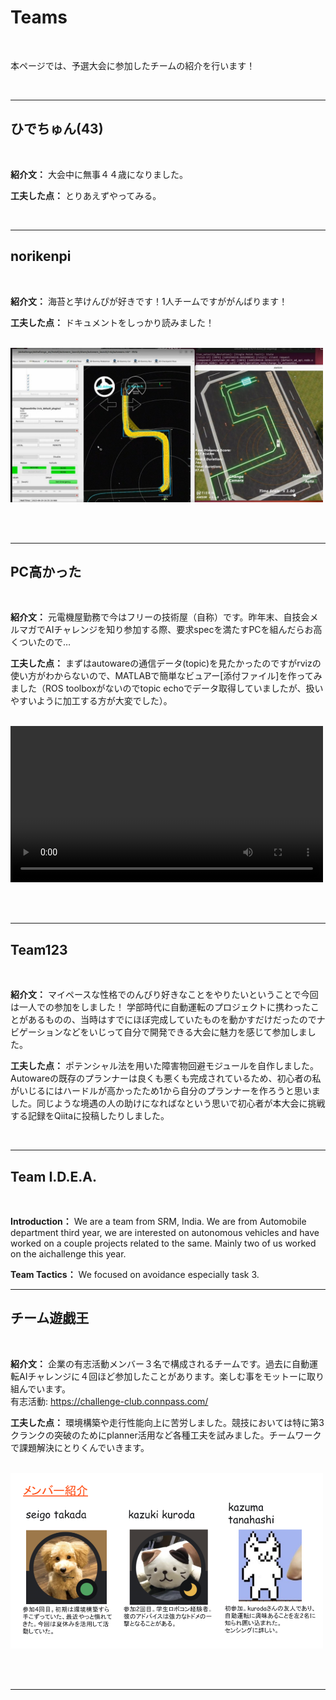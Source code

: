 # Teams

<br>

本ページでは、予選大会に参加したチームの紹介を行います！

<br>

---

## ひでちゅん(43)

<br>

**紹介文：** 大会中に無事４４歳になりました。

**工夫した点：** とりあえずやってみる。

<br>

---

## norikenpi

<br>

**紹介文：** 海苔と芋けんぴが好きです！1人チームですががんばります！

**工夫した点：** ドキュメントをしっかり読みました！

<br>

<img src="../images/teams/photo1.jpg" alt="Team Photo" width="500px">

<br><br>

---

## PC高かった

<br>

**紹介文：** 元電機屋勤務で今はフリーの技術屋（自称）です。昨年末、自技会メルマガでAIチャレンジを知り参加する際、要求specを満たすPCを組んだらお高くついたので… 

**工夫した点：** まずはautowareの通信データ(topic)を見たかったのですがrvizの使い方がわからないので、MATLABで簡単なビュアー[添付ファイル]を作ってみました（ROS toolboxがないのでtopic echoでデータ取得していましたが、扱いやすいように加工する方が大変でした）。

<br>

<video width="500" controls>
  <source src="../images/teams/video1.webm" type="video/webm">
</video>

<br><br>

---

## Team123

<br>

**紹介文：** マイペースな性格でのんびり好きなことをやりたいということで今回は一人での参加をしました！
学部時代に自動運転のプロジェクトに携わったことがあるものの、当時はすでにほぼ完成していたものを動かすだけだったのでナビゲーションなどをいじって自分で開発できる大会に魅力を感じて参加しました。

**工夫した点：** ポテンシャル法を用いた障害物回避モジュールを自作しました。Autowareの既存のプランナーは良くも悪くも完成されているため、初心者の私がいじるにはハードルが高かったため1から自分のプランナーを作ろうと思いました。同じような境遇の人の助けになればなという思いで初心者が本大会に挑戦する記録をQiitaに投稿したりしました。

<br>

---

## Team I.D.E.A.

<br>

**Introduction：** We are a team from SRM, India. We are from Automobile department third year, we  are interested on autonomous vehicles and have worked on a couple projects related to the same. Mainly two of us worked on the aichallenge this year.

**Team Tactics：** We focused on avoidance especially task 3.

---

## チーム遊戯王

<br>

**紹介文：** 企業の有志活動メンバー３名で構成されるチームです。過去に自動運転AIチャレンジに４回ほど参加したことがあります。楽しむ事をモットーに取り組んでいます。<br>
有志活動: https://challenge-club.connpass.com/

**工夫した点：** 環境構築や走行性能向上に苦労しました。競技においては特に第3クランクの突破のためにplanner活用など各種工夫を試みました。チームワークで課題解決にとりくんでいきます。

<br>

<img src="../images/teams/photo2.png" alt="Team Photo" width="500px">

<br><br>

---
